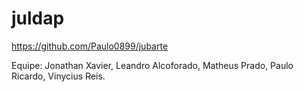 # juldap

https://github.com/Paulo0899/jubarte

Equipe: Jonathan Xavier, Leandro Alcoforado, Matheus Prado, Paulo Ricardo, Vinycius Reis.